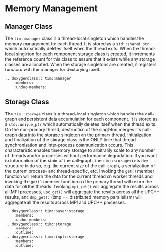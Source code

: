 # Memory Management

## Manager Class

The `tim::manager` class is a thread-local singleton which handles the memory management for each thread.
It is stored as a `std::shared_ptr` which automatically deletes itself when the thread exits.
When the thread-local singleton for each component storage class is created, it increments the reference
count for this class to ensure that it exists while any storage classes are allocated. When the
storage singletons are created, it registers functors with the manager for destorying itself.

```eval_rst
.. doxygenclass:: tim::manager
    :members:
    :undoc-members:
```

## Storage Class

The `tim::storage` class is a thread-local singleton which handles the call-graph and persistent
data accumulation for each component. It is stored as a `std::unique_ptr` which automatically deletes
itself when the thread exits. On the non-primary thread, destruction of the singleton merges it's
call-graph data into the storage singleton on the primary thread. Initialization and finalization
of the storage class is the ONLY time that thread synchronization and inter-process communication
occurs. This characteristic enables timemory storage to arbitrarily scale to any number of threads and/or
processes without performance degradation. If you want to information of the state of the call-graph,
the `tim::storage<T>` is the structure to do so, e.g. the current size of the call-graph, a serialization
of the current process- and thread-specific, etc. Invoking the `get()` member function will return
the data for the current thread on worker threads and invoking the `get()` member function on the primary
thread will return the data for _all_ the threads. Invoking `mpi_get()` will aggregate the results
across all MPI processes, `upc_get()` will aggregate the results across all the UPC++ results, and
`dmp_get()` (dmp == distributed memory parallelism) will aggregate all the results across MPI and UPC++
processes.

```eval_rst
.. doxygenclass:: tim::base::storage
    :members:
    :undoc-members:
.. doxygenclass:: tim::storage
    :members:
    :outline:
.. doxygenclass:: tim::impl::storage
    :members:
    :outline:
```
